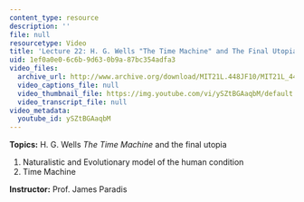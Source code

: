 ```yaml
---
content_type: resource
description: ''
file: null
resourcetype: Video
title: 'Lecture 22: H. G. Wells "The Time Machine" and The Final Utopia'
uid: 1ef0a0e0-6c6b-9d63-0b9a-87bc354adfa3
video_files:
  archive_url: http://www.archive.org/download/MIT21L.448JF10/MIT21L_448JF10_lec22_300k.mp4
  video_captions_file: null
  video_thumbnail_file: https://img.youtube.com/vi/ySZtBGAaqbM/default.jpg
  video_transcript_file: null
video_metadata:
  youtube_id: ySZtBGAaqbM
---
```


**Topics:** H. G. Wells _The Time Machine_ and the final utopia

1.  Naturalistic and Evolutionary model of the human condition
2.  Time Machine

**Instructor:** Prof. James Paradis